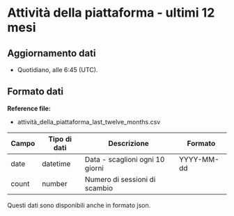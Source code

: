 
# Attività della piattaforma - ultimi 12 mesi

## Aggiornamento dati

- Quotidiano, alle 6:45 (UTC).

## Formato dati

**Reference file:**

- attività_della_piattaforma_last_twelve_months.csv<br>

| Campo | Tipo di dati | Descrizione                     | Formato    |
| ----- | ------------ | ------------------------------- | ---------- |
| date  | datetime     | Data - scaglioni ogni 10 giorni | YYYY-MM-dd |
| count | number       | Numero di sessioni di scambio   |            |

Questi dati sono disponibili anche in formato json.
